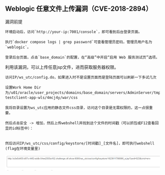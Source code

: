 ## **Weblogic 任意文件上传漏洞（CVE-2018-2894）**
漏洞前提
```
环境启动后，访问`http://your-ip:7001/console`，即可看到后台登录页面。

执行`docker compose logs | grep password`可查看管理员密码，管理员用户名为`weblogic`。

登录后台页面，点击`base_domain`的配置，在“高级”中开启“启用 Web 服务测试页”选项。
```

利用该漏洞，可以上传任意jsp文件，进而获取服务器权限。
```
访问IP/ws_utc/config.do，如果进入时不是设置页面而是登陆页面可以刷新一下多试几次

设置Work Home Dir
为/u01/oracle/user_projects/domains/base_domain/servers/AdminServer/tmp/_WL_internal/com.oracle.webservices.wls.ws-testclient-app-wls/4mcj4y/war/css

我将目录设置为ws_utc应用的静态文件css目录，访问这个目录是无需权限的，这一点很重要。

然后点击安全 -> 增加，然后上传webshell并找到这个文件的时间戳（可以抓包或F12查看回显的id标签中）：


然后访问IP/ws_utc/css/config/keystore/[时间戳]_[文件名]，即可执行webshell
(flag在环境变量里)
```
![](.topwrite/assets/image_1736248492484.png)